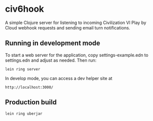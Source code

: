 # civ6hook

A simple Clojure server for listening to incoming Civilization VI Play by Cloud webhook requests
and sending email turn notifications.

## Running in development mode

To start a web server for the application, copy settings-example.edn to settings.edn and adjust as needed.
Then run:

    lein ring server

In develop mode, you can access a dev helper site at

    http://localhost:3000/

## Production build

    lein ring uberjar
